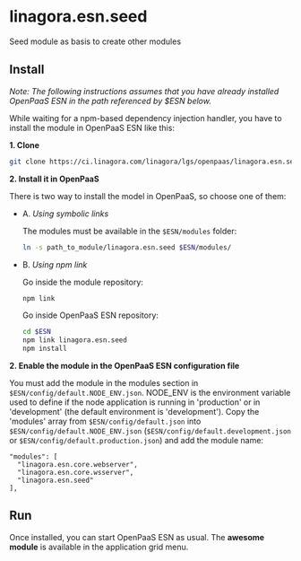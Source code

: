 # linagora.esn.seed

Seed module as basis to create other modules

## Install

*Note: The following instructions assumes that you have already installed OpenPaaS ESN in the path referenced by $ESN below.*

While waiting for a npm-based dependency injection handler, you have to install the module in OpenPaaS ESN like this:

**1. Clone**

```bash
git clone https://ci.linagora.com/linagora/lgs/openpaas/linagora.esn.seed.git
```

**2. Install it in OpenPaaS**

There is two way to install the model in OpenPaaS, so choose one of them:

- A. _Using symbolic links_

  The modules must be available in the `$ESN/modules` folder:

  ```bash
  ln -s path_to_module/linagora.esn.seed $ESN/modules/
  ```
- B. _Using npm link_

  Go inside the module repository:

  ```bash
  npm link
  ```

  Go inside OpenPaaS ESN repository:

  ```bash
  cd $ESN
  npm link linagora.esn.seed
  npm install
  ```

**2. Enable the module in the OpenPaaS ESN configuration file**

You must add the module in the modules section in `$ESN/config/default.NODE_ENV.json`. NODE_ENV is the environment variable used to define if the node application is running in 'production' or in 'development' (the default environment is 'development').
Copy the 'modules' array from `$ESN/config/default.json` into `$ESN/config/default.NODE_ENV.json` (`$ESN/config/default.development.json` or `$ESN/config/default.production.json`) and add the module name:

```
"modules": [
  "linagora.esn.core.webserver",
  "linagora.esn.core.wsserver",
  "linagora.esn.seed"
],
```

## Run

Once installed, you can start OpenPaaS ESN as usual. The **awesome module** is available in the application grid menu.
